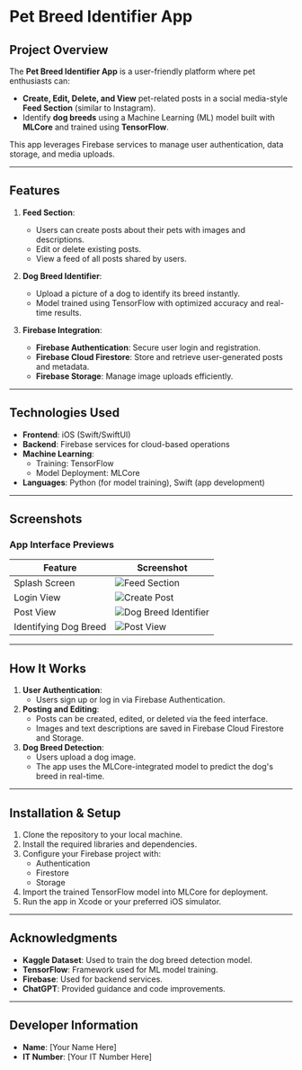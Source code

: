 # Pet Breed Identifier App

## Project Overview

The **Pet Breed Identifier App** is a user-friendly platform where pet enthusiasts can:

- **Create, Edit, Delete, and View** pet-related posts in a social media-style **Feed Section** (similar to Instagram).
- Identify **dog breeds** using a Machine Learning (ML) model built with **MLCore** and trained using **TensorFlow**.

This app leverages Firebase services to manage user authentication, data storage, and media uploads.

---

## Features

1. **Feed Section**:
   - Users can create posts about their pets with images and descriptions.
   - Edit or delete existing posts.
   - View a feed of all posts shared by users.
2. **Dog Breed Identifier**:

   - Upload a picture of a dog to identify its breed instantly.
   - Model trained using TensorFlow with optimized accuracy and real-time results.

3. **Firebase Integration**:
   - **Firebase Authentication**: Secure user login and registration.
   - **Firebase Cloud Firestore**: Store and retrieve user-generated posts and metadata.
   - **Firebase Storage**: Manage image uploads efficiently.

---

## Technologies Used

- **Frontend**: iOS (Swift/SwiftUI)
- **Backend**: Firebase services for cloud-based operations
- **Machine Learning**:
  - Training: TensorFlow
  - Model Deployment: MLCore
- **Languages**: Python (for model training), Swift (app development)

---

## Screenshots

### App Interface Previews

| Feature               | Screenshot                                                                                                                                                                                                                                           |
| --------------------- | ---------------------------------------------------------------------------------------------------------------------------------------------------------------------------------------------------------------------------------------------------- |
| Splash Screen         | ![Feed Section](https://firebasestorage.googleapis.com/v0/b/kavinda-f44d7.appspot.com/o/petbreed%2FSimulator%20Screenshot%20-%20iPhone%2015%20Pro%20-%202024-11-28%20at%2021.33.00.png?alt=media&token=df371d47-0027-4620-99c1-8dafb3dd4535)         |
| Login View            | ![Create Post](https://firebasestorage.googleapis.com/v0/b/kavinda-f44d7.appspot.com/o/petbreed%2FSimulator%20Screenshot%20-%20iPhone%2015%20Pro%20-%202024-11-28%20at%2021.33.04.png?alt=media&token=4930628b-46c5-44cb-a216-21e7e1add86a)          |
| Post View             | ![Dog Breed Identifier](https://firebasestorage.googleapis.com/v0/b/kavinda-f44d7.appspot.com/o/petbreed%2FSimulator%20Screenshot%20-%20iPhone%2015%20Pro%20-%202024-11-28%20at%2021.33.31.png?alt=media&token=a9cd3d7d-fc28-4e75-8a62-a0c31495fd0a) |
| Identifying Dog Breed | ![Post View](https://firebasestorage.googleapis.com/v0/b/kavinda-f44d7.appspot.com/o/petbreed%2FSimulator%20Screenshot%20-%20iPhone%2015%20Pro%20-%202024-11-28%20at%2021.34.11.png?alt=media&token=76e723af-eb10-4690-b5a8-44f3c2506e89)            |

---

## How It Works

1. **User Authentication**:
   - Users sign up or log in via Firebase Authentication.
2. **Posting and Editing**:
   - Posts can be created, edited, or deleted via the feed interface.
   - Images and text descriptions are saved in Firebase Cloud Firestore and Storage.
3. **Dog Breed Detection**:
   - Users upload a dog image.
   - The app uses the MLCore-integrated model to predict the dog's breed in real-time.

---

## Installation & Setup

1. Clone the repository to your local machine.
2. Install the required libraries and dependencies.
3. Configure your Firebase project with:
   - Authentication
   - Firestore
   - Storage
4. Import the trained TensorFlow model into MLCore for deployment.
5. Run the app in Xcode or your preferred iOS simulator.

---

## Acknowledgments

- **Kaggle Dataset**: Used to train the dog breed detection model.
- **TensorFlow**: Framework used for ML model training.
- **Firebase**: Used for backend services.
- **ChatGPT**: Provided guidance and code improvements.

---

## Developer Information

- **Name**: [Your Name Here]
- **IT Number**: [Your IT Number Here]
